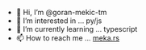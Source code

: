 - 👋 Hi, I’m @goran-mekic-tm
- 👀 I’m interested in ... py/js
- 🌱 I’m currently learning ... typescript
- 📫 How to reach me ... [meka.rs](https://meka.rs)
